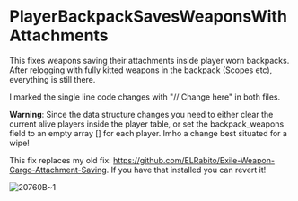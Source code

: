 # PlayerBackpackSavesWeaponsWithAttachments

This fixes weapons saving their attachments inside player worn backpacks.
After relogging with fully kitted weapons in the backpack (Scopes etc), everything is still there. 

I marked the single line code changes with "// Change here" in both files.

**Warning**: Since the data structure changes you need to either clear the current alive players inside the player table, or set the backpack_weapons field to an empty array [] for each player.
Imho a change best situated for a wipe!

  This fix replaces my old fix: https://github.com/ELRabito/Exile-Weapon-Cargo-Attachment-Saving.
  If you have that installed you can revert it!

![20760B~1](https://github.com/user-attachments/assets/74547654-17a9-451b-b854-0e0945101aa2)
